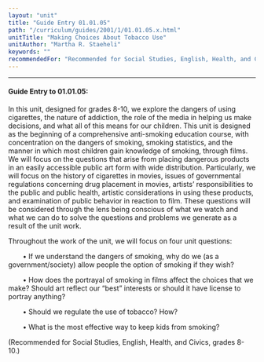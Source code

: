 ```yaml
---
layout: "unit"
title: "Guide Entry 01.01.05"
path: "/curriculum/guides/2001/1/01.01.05.x.html"
unitTitle: "Making Choices About Tobacco Use"
unitAuthor: "Martha R. Staeheli"
keywords: ""
recommendedFor: "Recommended for Social Studies, English, Health, and Civics, grades 8-10."
---
```

<body>
<hr/>
<h4>
Guide Entry to 01.01.05:
</h4>
<p>
In this unit, designed for grades 8-10, we explore the dangers of using cigarettes, the nature of addiction, the role of the media in helping us make decisions, and what all of this means for our children. This unit is designed as the beginning of a comprehensive anti-smoking education course, with concentration on the dangers of smoking, smoking statistics, and the manner in which most children gain knowledge of smoking, through films. We will focus on the questions that arise from placing dangerous products in an easily accessible public art form with wide distribution. Particularly, we will focus on the history of cigarettes in movies, issues of governmental regulations concerning drug placement in movies, artists’ responsibilities to the public and public health, artistic considerations in using these products, and examination of public behavior in reaction to film. These questions will be considered through the lens being conscious of what we watch and what we can do to solve the questions and problems we generate as a result of the unit work.
</p>
<p>
Throughout the work of the unit, we will focus on four unit questions:
</p>
<p>
<font color="#ffffff" style="visibility:hidden;">
____
</font>
• If we understand the dangers of smoking, why do we (as a government/society) allow people the option of smoking if they wish?
</p>
<p>
<font color="#ffffff" style="visibility:hidden;">
____
</font>
• How does the portrayal of smoking in films affect the choices that we make? Should art reflect our “best” interests or should it have license to portray anything?
</p>
<p>
<font color="#ffffff" style="visibility:hidden;">
____
</font>
• Should we regulate the use of tobacco? How?
</p>
<p>
<font color="#ffffff" style="visibility:hidden;">
____
</font>
• What is the most effective way to keep kids from smoking?
</p>
<p>
(Recommended for Social Studies, English, Health, and Civics, grades 8-10.)
</p>
</body>